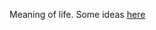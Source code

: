 Meaning of life. Some ideas [here](https://listverse.com/2014/08/16/10-different-views-on-the-meaning-of-life/)
